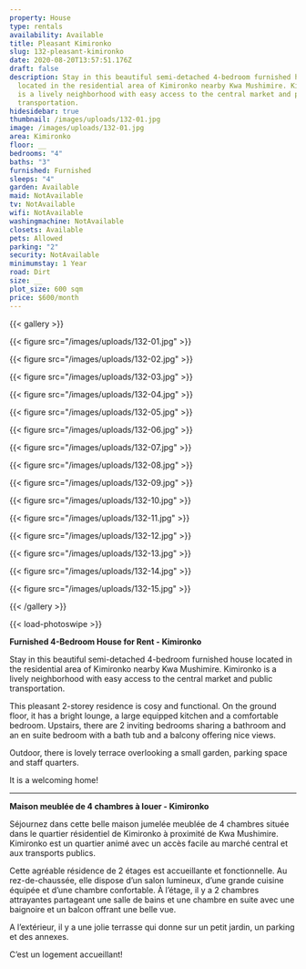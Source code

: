 ```yaml
---
property: House
type: rentals
availability: Available
title: Pleasant Kimironko
slug: 132-pleasant-kimironko
date: 2020-08-20T13:57:51.176Z
draft: false
description: Stay in this beautiful semi-detached 4-bedroom furnished house
  located in the residential area of Kimironko nearby Kwa Mushimire. Kimironko
  is a lively neighborhood with easy access to the central market and public
  transportation.
hidesidebar: true
thumbnail: /images/uploads/132-01.jpg
image: /images/uploads/132-01.jpg
area: Kimironko
floor: __
bedrooms: "4"
baths: "3"
furnished: Furnished
sleeps: "4"
garden: Available
maid: NotAvailable
tv: NotAvailable
wifi: NotAvailable
washingmachine: NotAvailable
closets: Available
pets: Allowed
parking: "2"
security: NotAvailable
minimumstay: 1 Year
road: Dirt
size: __
plot_size: 600 sqm
price: $600/month
---
```

{{< gallery >}}

{{< figure src="/images/uploads/132-01.jpg" >}}

{{< figure src="/images/uploads/132-02.jpg" >}}

{{< figure src="/images/uploads/132-03.jpg" >}}

{{< figure src="/images/uploads/132-04.jpg" >}}

{{< figure src="/images/uploads/132-05.jpg" >}}

{{< figure src="/images/uploads/132-06.jpg" >}}

{{< figure src="/images/uploads/132-07.jpg" >}}

{{< figure src="/images/uploads/132-08.jpg" >}}

{{< figure src="/images/uploads/132-09.jpg" >}}

{{< figure src="/images/uploads/132-10.jpg" >}}

{{< figure src="/images/uploads/132-11.jpg" >}}

{{< figure src="/images/uploads/132-12.jpg" >}}

{{< figure src="/images/uploads/132-13.jpg" >}}

{{< figure src="/images/uploads/132-14.jpg" >}}

{{< figure src="/images/uploads/132-15.jpg" >}}

{{< /gallery >}}

{{< load-photoswipe >}}

**Furnished 4-Bedroom House for Rent - Kimironko**

Stay in this beautiful semi-detached 4-bedroom furnished house located in the residential area of Kimironko nearby Kwa Mushimire. Kimironko is a lively neighborhood with easy access to the central market and public transportation.

This pleasant 2-storey residence is cosy and functional. On the ground floor, it has a bright lounge, a large equipped kitchen and a comfortable bedroom. Upstairs, there are 2 inviting bedrooms sharing a bathroom and an en suite bedroom with a bath tub and a balcony offering nice views.

Outdoor, there is lovely terrace overlooking a small garden, parking space and staff quarters.

It is a welcoming home!

- - -

**Maison meublée de 4 chambres à louer - Kimironko**

Séjournez dans cette belle maison jumelée meublée de 4 chambres située dans le quartier résidentiel de Kimironko à proximité de Kwa Mushimire. Kimironko est un quartier animé avec un accès facile au marché central et aux transports publics.

Cette agréable résidence de 2 étages est accueillante et fonctionnelle. Au rez-de-chaussée, elle dispose d’un salon lumineux, d’une grande cuisine équipée et d’une chambre confortable. À l’étage, il y a 2 chambres attrayantes partageant une salle de bains et une chambre en suite avec une baignoire et un balcon offrant une belle vue.

A l’extérieur, il y a une jolie terrasse qui donne sur un petit jardin, un parking et des annexes.

C’est un logement accueillant!